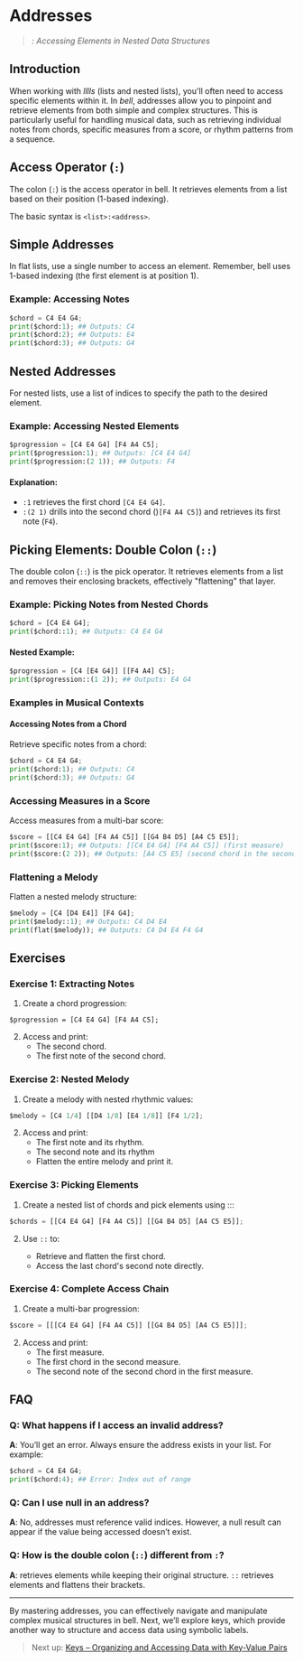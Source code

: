 # Addresses

> _: Accessing Elements in Nested Data Structures_

## Introduction

When working with _lllls_ (lists and nested lists), you'll often need to access specific elements within it. In _bell_, addresses allow you to pinpoint and retrieve elements from both simple and complex structures. This is particularly useful for handling musical data, such as retrieving individual notes from chords, specific measures from a score, or rhythm patterns from a sequence.

## Access Operator (`:`)

The colon (`:`) is the access operator in bell. It retrieves elements from a list based on their position (1-based indexing).

The basic syntax is `<list>:<address>`.

## Simple Addresses

In flat lists, use a single number to access an element. Remember, bell uses 1-based indexing (the first element is at position 1).

### Example: Accessing Notes

```py
$chord = C4 E4 G4;
print($chord:1); ## Outputs: C4
print($chord:2); ## Outputs: E4
print($chord:3); ## Outputs: G4
```

## Nested Addresses

For nested lists, use a list of indices to specify the path to the desired element.

### Example: Accessing Nested Elements

```py
$progression = [C4 E4 G4] [F4 A4 C5];
print($progression:1); ## Outputs: [C4 E4 G4]
print($progression:(2 1)); ## Outputs: F4
```

#### Explanation:

- `:1` retrieves the first chord `[C4 E4 G4]`.
- `:(2 1)` drills into the second chord ()`[F4 A4 C5]`) and retrieves its first note (`F4`).

## Picking Elements: Double Colon (`::`)

The double colon (`::`) is the pick operator. It retrieves elements from a list and removes their enclosing brackets, effectively "flattening" that layer.

### Example: Picking Notes from Nested Chords

```py
$chord = [C4 E4 G4];
print($chord::1); ## Outputs: C4 E4 G4
```

#### Nested Example:

```py
$progression = [C4 [E4 G4]] [[F4 A4] C5];
print($progression::(1 2)); ## Outputs: E4 G4
```

### Examples in Musical Contexts

#### Accessing Notes from a Chord

Retrieve specific notes from a chord:

```py
$chord = C4 E4 G4;
print($chord:1); ## Outputs: C4
print($chord:3); ## Outputs: G4
```

### Accessing Measures in a Score

Access measures from a multi-bar score:

```py
$score = [[C4 E4 G4] [F4 A4 C5]] [[G4 B4 D5] [A4 C5 E5]];
print($score:1); ## Outputs: [[C4 E4 G4] [F4 A4 C5]] (first measure)
print($score:(2 2)); ## Outputs: [A4 C5 E5] (second chord in the second measure)
```

### Flattening a Melody

Flatten a nested melody structure:

```py
$melody = [C4 [D4 E4]] [F4 G4];
print($melody::1); ## Outputs: C4 D4 E4
print(flat($melody)); ## Outputs: C4 D4 E4 F4 G4
```

## Exercises

### Exercise 1: Extracting Notes

1. Create a chord progression:

```
$progression = [C4 E4 G4] [F4 A4 C5];
```

2. Access and print:
   - The second chord.
   - The first note of the second chord.

### Exercise 2: Nested Melody

1. Create a melody with nested rhythmic values:

```py
$melody = [C4 1/4] [[D4 1/8] [E4 1/8]] [F4 1/2];
```

2. Access and print:
   - The first note and its rhythm.
   - The second note and its rhythm
   - Flatten the entire melody and print it.

### Exercise 3: Picking Elements

1. Create a nested list of chords and pick elements using :::

```py
$chords = [[C4 E4 G4] [F4 A4 C5]] [[G4 B4 D5] [A4 C5 E5]];
```

2. Use `::` to:

   - Retrieve and flatten the first chord.
   - Access the last chord's second note directly.

### Exercise 4: Complete Access Chain

1. Create a multi-bar progression:

```py
$score = [[[C4 E4 G4] [F4 A4 C5]] [[G4 B4 D5] [A4 C5 E5]]];
```

2. Access and print:
   - The first measure.
   - The first chord in the second measure.
   - The second note of the second chord in the first measure.

## FAQ

### Q: What happens if I access an invalid address?

**A**: You’ll get an error. Always ensure the address exists in your list. For example:

```py
$chord = C4 E4 G4;
print($chord:4); ## Error: Index out of range
```

### Q: Can I use null in an address?

**A**: No, addresses must reference valid indices. However, a null result can appear if the value being accessed doesn’t exist.

### Q: How is the double colon (`::`) different from `:`?

**A**: retrieves elements while keeping their original structure. `::` retrieves elements and flattens their brackets.

---

By mastering addresses, you can effectively navigate and manipulate complex musical structures in bell. Next, we’ll explore keys, which provide another way to structure and access data using symbolic labels.

> Next up: [Keys – Organizing and Accessing Data with Key-Value Pairs](12_keys.md)
